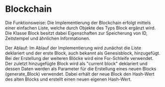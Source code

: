 # Blockchain

Die Funktionsweise: 
Die Implementierung der Blockchain erfolgt mittels einer einfachen Liste, welche durch Objekte des Typs Block ergänzt wird. Die Klasse Block besitzt dabei Eigenschaften zur Speicherung von ID, Zeitstempel und ähnlichen Informationen.

Der Ablauf:
Im Ablauf der Implementierung wird zunächst die Liste deklariert und der erste Block, auch bekannt als Genesisblock, hinzugefügt. Bei der Erstellung der weiteren Blöcke wird eine For-Schleife verwendet. Der zuletzt hinzugefügte Block wird als "current block" deklariert und dessen Daten werden als Parameter für die Erstellung eines neuen Blocks (generate_Block) verwendet. Dabei erhält der neue Block den Hash-Wert des alten Blocks und erstellt einen neuen eigenen Hash-Wert.
